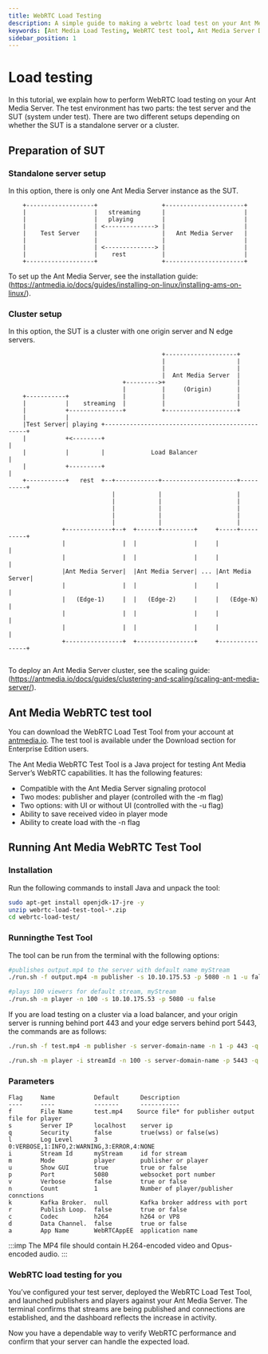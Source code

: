 ```yaml
---
title: WebRTC Load Testing 
description: A simple guide to making a webrtc load test on your Ant Media Server.
keywords: [Ant Media Load Testing, WebRTC test tool, Ant Media Server Documentation, Ant Media Server Tutorials]
sidebar_position: 1
---
```


# Load testing

In this tutorial, we explain how to perform WebRTC load testing on your Ant Media Server. The test environment has two parts: the test server and the SUT (system under test). There are two different setups depending on whether the SUT is a standalone server or a cluster.

## Preparation of SUT

### Standalone server setup

In this option, there is only one Ant Media Server instance as the SUT.

```
    +-------------------+                  +----------------------+
    |                   |   streaming      |                      |
    |                   |   playing        |                      |
    |                   | <--------------> |                      |
    |    Test Server    |                  |   Ant Media Server   |
    |                   |                  |                      |
    |                   | <--------------> |                      |
    |                   |    rest          |                      |
    +-------------------+                  +----------------------+
```
To set up the Ant Media Server, see the installation guide:(https://antmedia.io/docs/guides/installing-on-linux/installing-ams-on-linux/).

### Cluster setup

In this option, the SUT is a cluster with one origin server and N edge servers.

```
                                           +--------------------+
                                           |                    |
                                           |                    |
                                           |  Ant Media Server  |
                                +--------->+                    |
                                |          |     (Origin)       |
    +-----------+               |          |                    |
    |           |    streaming  |          |                    |
    |           +---------------+          +--------------------+
    |           |
    |Test Server| playing +------------------------------------------------+
    |           +<--------+                                                |
    |           |         |             Load Balancer                      |
    |           +---------+                                                |
    +-----------+   rest  +--+------------+---------------------+----------+
                             |            |                     |
                             |            |                     |
                             |            |                     |
                             |            |                     |
                             |            |                     |
               +-------------+--+  +------+---------+     +-----+----------+
               |                |  |                |     |                |
               |                |  |                |     |                |
               |Ant Media Server|  |Ant Media Server| ... |Ant Media Server|
               |                |  |                |     |                |
               |   (Edge-1)     |  |   (Edge-2)     |     |   (Edge-N)     |
               |                |  |                |     |                |
               |                |  |                |     |                |
               +----------------+  +----------------+     +----------------+
    
```
To deploy an Ant Media Server cluster, see the scaling guide: (https://antmedia.io/docs/guides/clustering-and-scaling/scaling-ant-media-server/).

## Ant Media WebRTC test tool

You can download the WebRTC Load Test Tool from your account at [antmedia.io](https://antmedia.io/). The test tool is available under the Download section for Enterprise Edition users.

The Ant Media WebRTC Test Tool is a Java project for testing Ant Media Server’s WebRTC capabilities. It has the following features:

* Compatible with the Ant Media Server signaling protocol
* Two modes: publisher and player (controlled with the -m flag)
* Two options: with UI or without UI (controlled with the -u flag)
* Ability to save received video in player mode
* Ability to create load with the -n flag

## Running Ant Media WebRTC Test Tool

### Installation

Run the following commands to install Java and unpack the tool:

```bash
sudo apt-get install openjdk-17-jre -y
unzip webrtc-load-test-tool-*.zip
cd webrtc-load-test/
```
### Runningthe Test Tool

The tool can be run from the terminal with the following options:

```bash
#publishes output.mp4 to the server with default name myStream
./run.sh -f output.mp4 -m publisher -s 10.10.175.53 -p 5080 -n 1 -u false

#plays 100 viewers for default stream, myStream
./run.sh -m player -n 100 -s 10.10.175.53 -p 5080 -u false
```

If you are load testing on a cluster via a load balancer, and your origin server is running behind port 443 and your edge servers behind port 5443, the commands are as follows:

```bash
./run.sh -f test.mp4 -m publisher -s server-domain-name -n 1 -p 443 -q true -u false

./run.sh -m player -i streamId -n 100 -s server-domain-name -p 5443 -q true -u false
```

### Parameters

```
Flag 	 Name      	    Default   	 Description                 
---- 	 ----      	    -------   	 -----------   
f    	 File Name 	    test.mp4    Source file* for publisher output file for player
s    	 Server IP 	    localhost 	 server ip                   
q    	 Security  	    false     	 true(wss) or false(ws)      
l        Log Level      3            0:VERBOSE,1:INFO,2:WARNING,3:ERROR,4:NONE
i    	 Stream Id 	    myStream  	 id for stream               
m    	 Mode      	    player    	 publisher or player         
u    	 Show GUI  	    true      	 true or false               
p    	 Port      	    5080      	 websocket port number 
v    	 Verbose   	    false     	 true or false 
n    	 Count     	    1         	 Number of player/publisher connctions 
k        Kafka Broker.  null         Kafka broker address with port
r    	 Publish Loop.  false        true or false
c    	 Codec          h264         h264 or VP8 
d    	 Data Channel.  false        true or false 
a        App Name       WebRTCAppEE  application name
```

:::imp
The MP4 file should contain H.264-encoded video and Opus-encoded audio.
:::

### WebRTC load testing for you

You’ve configured your test server, deployed the WebRTC Load Test Tool, and launched publishers and players against your Ant Media Server. The terminal confirms that streams are being published and connections are established, and the dashboard reflects the increase in activity.

Now you have a dependable way to verify WebRTC performance and confirm that your server can handle the expected load.